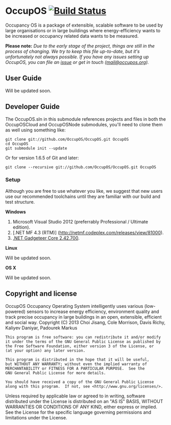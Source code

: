 # OccupOS [![Build Status](http://build.occupos.org/app/rest/builds/buildType:bt2/statusIcon)](http://occupos.morrisoncole.co.uk/viewType.html?buildTypeId=bt2&guest=1)

Occupancy OS is a package of extensible, scalable software to be used by large organisations or in large buildings where energy-efficiency wants to be increased or occupancy related data wants to be measured.

**Please note:** *Due to the early stage of the project, things are still in the process of changing. We try to keep this file up-to-date, but it's unfortunately not always possible. If you have any issues setting up OccupOS, you can file an [issue](https://github.com/OccupOS/OccupOS/issues) or get in touch (mail@occupos.org).*

## User Guide

Will be updated soon.

## Developer Guide

The OccupOS.sln in this submodule references projects and files in both the OccupOSCloud and OccupOSNode submodules, you'll need to clone them as well using something like:

    git clone git://github.com/OccupOS/OccupOS.git OccupOS
    cd OccupOS
    git submodule init --update

Or for version 1.6.5 of Git and later:

    git clone --recursive git://github.com/OccupOS/OccupOS.git OccupOS

### Setup

Although you are free to use whatever you like, we suggest that new users use our recommended toolchains until they are familiar with our build and test structure.

**Windows**

1. Microsoft Visual Studio 2012 (preferrably Professional / Ultimate edition).
2. [.NET MF 4.3 (RTM)] (http://netmf.codeplex.com/releases/view/81000).
3. [.NET Gadgeteer Core 2.42.700](http://gadgeteer.codeplex.com/releases/view/105366).

**Linux**

Will be updated soon.

**OS X**

Will be updated soon.


Copyright and license
-------

OccupOS
Occupancy Operating System intelligently uses various (low-powered) sensors to increase energy efficiency, environment quality and track precise occupancy in large buildings in an open, extensible, efficient and social way.
Copyright (C) 2013 Choi Jisang, Cole Morrison, Davis Richy, Kaliyev Daniyar, Padourek Markus

    This program is free software: you can redistribute it and/or modify
    it under the terms of the GNU General Public License as published by
    the Free Software Foundation, either version 3 of the License, or
    (at your option) any later version.

    This program is distributed in the hope that it will be useful,
    but WITHOUT ANY WARRANTY; without even the implied warranty of
    MERCHANTABILITY or FITNESS FOR A PARTICULAR PURPOSE.  See the
    GNU General Public License for more details.

    You should have received a copy of the GNU General Public License
    along with this program.  If not, see <http://www.gnu.org/licenses/>.

Unless required by applicable law or agreed to in writing, software distributed under the License is distributed on an "AS IS" BASIS, WITHOUT WARRANTIES OR CONDITIONS OF ANY KIND, either express or implied. See the License for the specific language governing permissions and limitations under the License.
